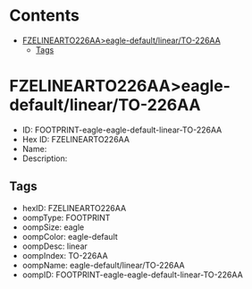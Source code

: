 



Contents
========

* [FZELINEARTO226AA>eagle-default/linear/TO-226AA](#fzelinearto226aaeagle-defaultlinearto-226aa)
	* [Tags](#tags)

# FZELINEARTO226AA>eagle-default/linear/TO-226AA

- ID: FOOTPRINT-eagle-eagle-default-linear-TO-226AA
- Hex ID: FZELINEARTO226AA
- Name: 
- Description: 

## Tags

- hexID: FZELINEARTO226AA
- oompType: FOOTPRINT
- oompSize: eagle
- oompColor: eagle-default
- oompDesc: linear
- oompIndex: TO-226AA
- oompName: eagle-default/linear/TO-226AA
- oompID: FOOTPRINT-eagle-eagle-default-linear-TO-226AA
